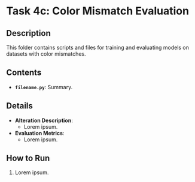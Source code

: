 # Task 4c: Color Mismatch Evaluation

## Description
This folder contains scripts and files for training and evaluating models on datasets with color mismatches.

## Contents
- **`filename.py`**: Summary.

## Details
- **Alteration Description**:
  - Lorem ipsum.
- **Evaluation Metrics**:
  - Lorem ipsum.

## How to Run
1. Lorem ipsum.

